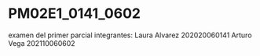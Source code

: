 # PM02E1_0141_0602
examen del primer parcial
integrantes:
Laura Alvarez 202020060141
Arturo Vega 202110060602
